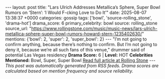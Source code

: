 --- layout: post title: "Lars Ulrich Addresses Metallica’s Sphere, Super Bowl Rumors on ‘Stern’: ‘I Would F-cking Love to Do It’" date: 2025-08-07 13:38:37 +0000 categories: gossip tags: ['bowl', 'source-rolling_stone', 'drama-hot'] drama_score: 6 primary_celebrity: bowl source: rolling_stone source_url: "https://www.rollingstone.com/music/music-news/lars-ulrich-metallica-sphere-super-bowl-rumors-howard-stern-1235402630/" mentions: {'bowl': 2, 'super': 2, 'super_bowl': 2} --- "I’m not going to confirm anything, because there’s nothing to confirm. But I’m not going to deny it, because we’re all such fans of this venue," drummer said of potential Las Vegas residency **Drama Score:** 6 | **Level:** HOT **Celebrities Mentioned:** Bowl, Super, Super Bowl [Read full article at Rolling Stone](https://www.rollingstone.com/music/music-news/lars-ulrich-metallica-sphere-super-bowl-rumors-howard-stern-1235402630/) --- *This post was automatically generated from RSS feeds. Drama scores are calculated based on mention frequency and source reliability.*